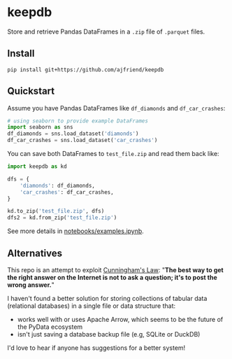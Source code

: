 # keepdb

Store and retrieve Pandas DataFrames in a `.zip` file of `.parquet` files.


## Install

```
pip install git+https://github.com/ajfriend/keepdb
```

## Quickstart

Assume you have Pandas DataFrames like `df_diamonds` and `df_car_crashes`:

```python
# using seaborn to provide example DataFrames
import seaborn as sns
df_diamonds = sns.load_dataset('diamonds')
df_car_crashes = sns.load_dataset('car_crashes')
```

You can save both DataFrames to `test_file.zip` and read them back like:

```python
import keepdb as kd

dfs = {
    'diamonds': df_diamonds,
    'car_crashes': df_car_crashes,
}

kd.to_zip('test_file.zip', dfs)
dfs2 = kd.from_zip('test_file.zip')
```

See more details in [notebooks/examples.ipynb](notebooks/examples.ipynb).

## Alternatives

[Cunningham's Law]: https://en.wikipedia.org/wiki/Ward_Cunningham#%22Cunningham's_Law%22

This repo is an attempt to exploit
[Cunningham's Law]: "**The best way to get the right answer on the Internet
is not to ask a question; it's to post the wrong answer.**"

I haven't found a better solution for storing collections of tabular data
(relational databases) in a single file or data structure that:

- works well with or uses Apache Arrow, which seems to be the future of the PyData ecosystem
- isn't just saving a database backup file (e.g, SQLite or DuckDB)

I'd love to hear if anyone has suggestions for a better system!
